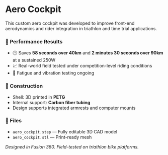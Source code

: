 # Aero Cockpit

This custom aero cockpit was developed to improve front-end aerodynamics and rider integration in triathlon and time trial applications.

### 🔬 Performance Results
- 🕒 Saves **58 seconds over 40km** and **2 minutes 30 seconds over 90km** at a sustained 250W
- 📈 Real-world field tested under competition-level riding conditions
- 🔧 Fatigue and vibration testing ongoing

### 🧱 Construction
- Shell: 3D printed in **PETG**
- Internal support: **Carbon fiber tubing**
- Design supports integrated armrests and computer mounts

### 📁 Files
- `aero_cockpit.step` — Fully editable 3D CAD model
- `aero_cockpit.stl` — Print-ready mesh

*Designed in Fusion 360. Field-tested on triathlon bike platforms.*
